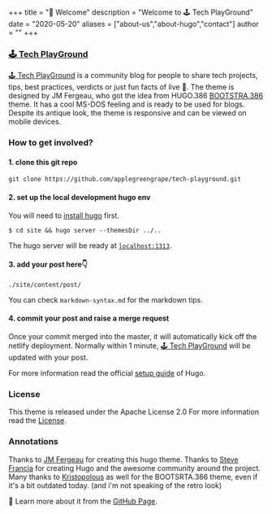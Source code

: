 +++
title = "👋 Welcome"
description = "Welcome to 🕹️ Tech PlayGround"
date = "2020-05-20"
aliases = ["about-us","about-hugo","contact"]
author = ""
+++

### [🕹️ Tech PlayGround](https://tech-playground.netlify.app)
>
[🕹️ Tech PlayGround](https://tech-playground.netlify.app) is a community blog for people to share tech projects, tips, best practices, verdicts or just fun facts of live 🦩. The theme is designed by JM Fergeau, who got the idea from HUGO.386 [BOOTSTRA.386](//github.com/kristopolous/BOOTSTRA.386) theme. It has a cool MS-DOS feeling and is ready to be used for blogs. Despite its antique look, the theme is responsive and can be viewed on mobile devices.


### How to get involved?
>
#### 1. clone this git repo
`git clone https://github.com/applegreengrape/tech-playground.git`

#### 2. set up the local development hugo env
You will need to [install hugo](https://gohugo.io/getting-started/installing/) first.

`$ cd site && hugo server --themesDir ../..`

The hugo server will be ready at [`localhost:1313`](http://localhost:1313).

#### 3. add your post here👇
`./site/content/post/`

You can check `markdown-syntax.md` for the markdown tips. 

#### 4. commit your post and raise a merge request

Once your commit merged into the master, it will automatically kick off the netlify deployment. Normally within 1 minute, [🕹️ Tech PlayGround](https://tech-playground.netlify.app) will be updated with your post.

For more information read the official [setup guide](//gohugo.io/overview/installing/) of Hugo.

### License
>
This theme is released under the Apache License 2.0 For more information read the [License](//github.com/digitalcraftsman/hugo-freelancer-theme/blob/master/LICENSE).


### Annotations
>
Thanks to [JM Fergeau](//jmf-portfolio.netlify.com) for creating this hugo theme. 
Thanks to [Steve Francia](//github.com/spf13) for creating Hugo and the awesome community around the project. Many thanks to [Kristopolous](//github.com/kristopolous) as well for the BOOTSRTA.386 theme, even if it's a bit outdated today. (and i'm not speaking of the retro look)

👋 Learn more about it from the [GitHub Page](https://github.com/applegreengrape/tech-playground).